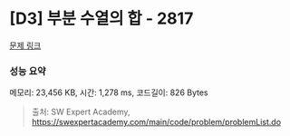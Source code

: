# [D3] 부분 수열의 합 - 2817 

[문제 링크](https://swexpertacademy.com/main/code/problem/problemDetail.do?contestProbId=AV7IzvG6EksDFAXB) 

### 성능 요약

메모리: 23,456 KB, 시간: 1,278 ms, 코드길이: 826 Bytes



> 출처: SW Expert Academy, https://swexpertacademy.com/main/code/problem/problemList.do